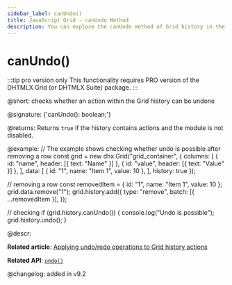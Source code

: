 ```yaml
---
sidebar_label: canUndo()
title: JavaScript Grid - canUndo Method 
description: You can explore the canUndo method of Grid history in the documentation of the DHTMLX JavaScript UI library. Browse developer guides and API reference, try out code examples and live demos, and download a free 30-day evaluation version of DHTMLX Suite.
---
```


# canUndo()

:::tip pro version only 
This functionality requires PRO version of the DHTMLX Grid (or DHTMLX Suite) package.
:::

@short: checks whether an action within the Grid history can be undone

@signature: {'canUndo(): boolean;'}

@returns: Returns `true` if the history contains actions and the module is not disabled.

@example:
// The example shows checking whether undo is possible after removing a row
const grid = new dhx.Grid("grid_container", {
    columns: [
        { id: "name", header: [{ text: "Name" }] },
        { id: "value", header: [{ text: "Value" }] },
    ],
    data: [
        { id: "1", name: "Item 1", value: 10 },
    ],
    history: true
});

// removing a row
const removedItem = { id: "1", name: "Item 1", value: 10 };
grid.data.remove("1");
grid.history.add({
    type: "remove",
    batch: [{ ...removedItem }],
});

// checking
if (grid.history.canUndo()) {
    console.log("Undo is possible");
    grid.history.undo();
}

@descr:

**Related article**: [Applying undo/redo operations to Grid history actions](grid/usage_history.md/#applying-undoredo-operations-to-grid-history-actions)

**Related API**: [`undo()`](grid/api/history/undo_method.md)

@changelog:
added in v9.2